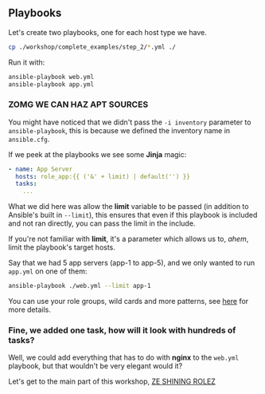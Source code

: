 ## Playbooks

Let's create two playbooks, one for each host type we have.

```sh
cp ./workshop/complete_examples/step_2/*.yml ./
```

Run it with:

```sh
ansible-playbook web.yml
ansible-playbook app.yml
```

### ZOMG WE CAN HAZ APT SOURCES

You might have noticed that we didn't pass the `-i inventory` parameter to `ansible-playbook`, this is because we defined the inventory name in `ansible.cfg`.

If we peek at the playbooks we see some **Jinja** magic:

```yaml
- name: App Server
  hosts: role_app:{{ ('&' + limit) | default('') }}
  tasks:
    ...
```

What we did here was allow the **limit** variable to be passed (in addition to Ansible's built in `--limit`), this ensures that even if this playbook is included and not ran directly, you can pass the limit in the include.

If you're not familiar with **limit**, it's a parameter which allows us to, _ahem_, limit the playbook's target hosts.

Say that we had 5 app servers (app-1 to app-5), and we only wanted to run `app.yml` on one of them:

```sh
ansible-playbook ./web.yml --limit app-1
```

You can use your role groups, wild cards and more patterns, see [here](http://docs.ansible.com/ansible/intro_patterns.html) for more details.

### Fine, we added one task, how will it look with hundreds of tasks?

Well, we could add everything that has to do with **nginx** to the `web.yml` playbook, but that wouldn't be very elegant would it?

Let's get to the main part of this workshop, [ZE SHINING ROLEZ](./3_rolez_ftw_nginx.md)

